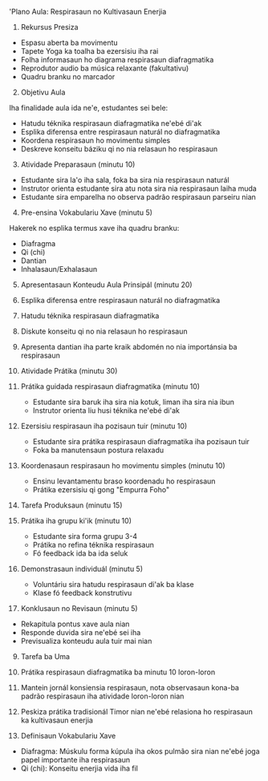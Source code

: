 'Plano Aula: Respirasaun no Kultivasaun Enerjia

1. Rekursus Presiza

- Espasu aberta ba movimentu
- Tapete Yoga ka toalha ba ezersisiu iha rai
- Folha informasaun ho diagrama respirasaun diafragmatika
- Reprodutor audio ba música relaxante (fakultativu)
- Quadru branku no marcador

2. Objetivu Aula

Iha finalidade aula ida ne'e, estudantes sei bele:

- Hatudu téknika respirasaun diafragmatika ne'ebé di'ak
- Esplika diferensa entre respirasaun naturál no diafragmatika
- Koordena respirasaun ho movimentu simples
- Deskreve konseitu báziku qi no nia relasaun ho respirasaun

3. Atividade Preparasaun (minutu 10)

- Estudante sira la'o iha sala, foka ba sira nia respirasaun naturál
- Instrutor orienta estudante sira atu nota sira nia respirasaun laiha muda
- Estudante sira emparelha no observa padrão respirasaun parseiru nian

4. Pre-ensina Vokabulariu Xave (minutu 5)

Hakerek no esplika termus xave iha quadru branku:
- Diafragma
- Qi (chi)
- Dantian
- Inhalasaun/Exhalasaun

5. Apresentasaun Konteudu Aula Prinsipál (minutu 20)

1. Esplika diferensa entre respirasaun naturál no diafragmatika
2. Hatudu téknika respirasaun diafragmatika
3. Diskute konseitu qi no nia relasaun ho respirasaun
4. Apresenta dantian iha parte kraik abdomén no nia importánsia ba respirasaun

6. Atividade Prátika (minutu 30)

1. Prátika guidada respirasaun diafragmatika (minutu 10)
   - Estudante sira baruk iha sira nia kotuk, liman iha sira nia ibun
   - Instrutor orienta liu husi téknika ne'ebé di'ak

2. Ezersisiu respirasaun iha pozisaun tuir (minutu 10)
   - Estudante sira prátika respirasaun diafragmatika iha pozisaun tuir
   - Foka ba manutensaun postura relaxadu

3. Koordenasaun respirasaun ho movimentu simples (minutu 10)
   - Ensinu levantamentu braso koordenadu ho respirasaun
   - Prátika ezersisiu qi gong "Empurra Foho"

7. Tarefa Produksaun (minutu 15)

1. Prátika iha grupu ki'ik (minutu 10)
   - Estudante sira forma grupu 3-4
   - Prátika no refina téknika respirasaun
   - Fó feedback ida ba ida seluk

2. Demonstrasaun individuál (minutu 5)
   - Voluntáriu sira hatudu respirasaun di'ak ba klase
   - Klase fó feedback konstrutivu

8. Konklusaun no Revisaun (minutu 5)

- Rekapitula pontus xave aula nian
- Responde duvida sira ne'ebé sei iha
- Previsualiza konteudu aula tuir mai nian

9. Tarefa ba Uma

1. Prátika respirasaun diafragmatika ba minutu 10 loron-loron
2. Mantein jornál konsiensia respirasaun, nota observasaun kona-ba padrão respirasaun iha atividade loron-loron nian
3. Peskiza prátika tradisionál Timor nian ne'ebé relasiona ho respirasaun ka kultivasaun enerjia

10. Definisaun Vokabulariu Xave

- Diafragma: Múskulu forma kúpula iha okos pulmão sira nian ne'ebé joga papel importante iha respirasaun
- Qi (chi): Konseitu enerjia vida iha fil
